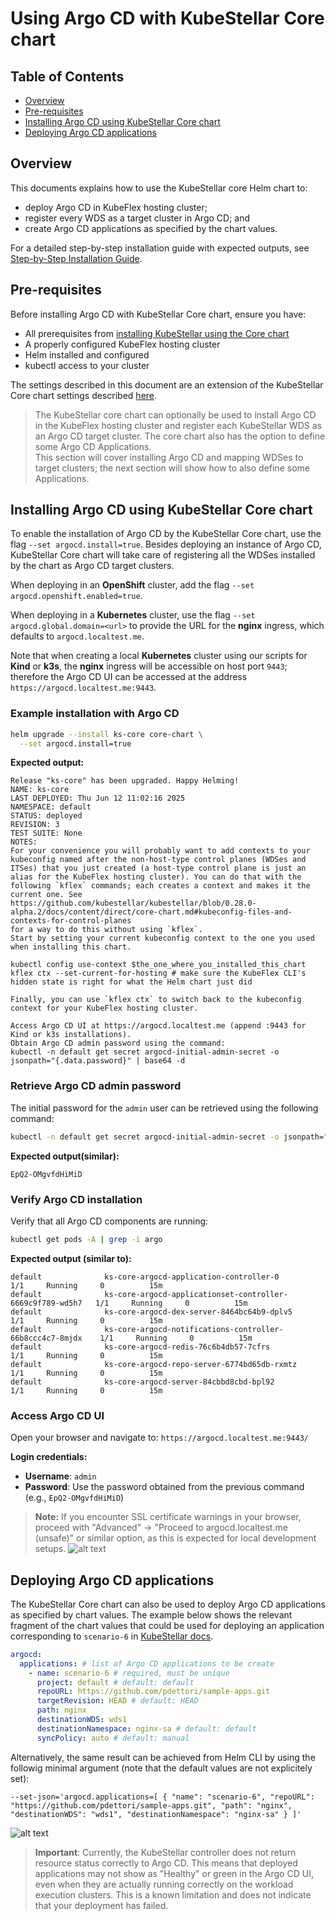 # Using Argo CD with KubeStellar Core chart

## Table of Contents

- [Overview](#overview)
- [Pre-requisites](#pre-requisites)
- [Installing Argo CD using KubeStellar Core chart](#installing-argo-cd-using-kubestellar-core-chart)
- [Deploying Argo CD applications](#deploying-argo-cd-applications)

## Overview

This documents explains how to use the KubeStellar core Helm chart to:

- deploy Argo CD in KubeFlex hosting cluster;
- register every WDS as a target cluster in Argo CD; and
- create Argo CD applications as specified by the chart values.

For a detailed step-by-step installation guide with expected outputs, see [Step-by-Step Installation Guide](core-chart.md).

## Pre-requisites

Before installing Argo CD with KubeStellar Core chart, ensure you have:

- All prerequisites from [installing KubeStellar using the Core chart](core-chart.md#pre-requisites)
- A properly configured KubeFlex hosting cluster
- Helm installed and configured
- kubectl access to your cluster

The settings described in this document are an extension of the KubeStellar Core chart settings described [here](core-chart.md#kubestellar-core-chart-values).

> The KubeStellar core chart can optionally be used to install Argo CD in the KubeFlex hosting cluster and register each KubeStellar WDS as an Argo CD target cluster. The core chart also has the option to define some Argo CD Applications.  
> This section will cover installing Argo CD and mapping WDSes to target clusters; the next section will show how to also define some Applications.

## Installing Argo CD using KubeStellar Core chart

To enable the installation of Argo CD by the KubeStellar Core chart, use the flag `--set argocd.install=true`. Besides deploying an instance of Argo CD, KubeStellar Core chart will take care of registering all the WDSes installed by the chart as Argo CD target clusters.

When deploying in an **OpenShift** cluster, add the flag `--set argocd.openshift.enabled=true`.

When deploying in a **Kubernetes** cluster, use the flag `--set argocd.global.domain=<url>` to provide the URL for the **nginx** ingress, which defaults to `argocd.localtest.me`.

Note that when creating a local **Kubernetes** cluster using our scripts for **Kind** or **k3s**, the **nginx** ingress will be accessible on host port `9443`; therefore the Argo CD UI can be accessed at the address `https://argocd.localtest.me:9443`.

### Example installation with Argo CD

```bash
helm upgrade --install ks-core core-chart \
  --set argocd.install=true
```

**Expected output:**

```
Release "ks-core" has been upgraded. Happy Helming!
NAME: ks-core
LAST DEPLOYED: Thu Jun 12 11:02:16 2025
NAMESPACE: default
STATUS: deployed
REVISION: 3
TEST SUITE: None
NOTES:
For your convenience you will probably want to add contexts to your
kubeconfig named after the non-host-type control planes (WDSes and
ITSes) that you just created (a host-type control plane is just an
alias for the KubeFlex hosting cluster). You can do that with the
following `kflex` commands; each creates a context and makes it the
current one. See
https://github.com/kubestellar/kubestellar/blob/0.28.0-alpha.2/docs/content/direct/core-chart.md#kubeconfig-files-and-contexts-for-control-planes
for a way to do this without using `kflex`.
Start by setting your current kubeconfig context to the one you used
when installing this chart.

kubectl config use-context $the_one_where_you_installed_this_chart
kflex ctx --set-current-for-hosting # make sure the KubeFlex CLI's hidden state is right for what the Helm chart just did

Finally, you can use `kflex ctx` to switch back to the kubeconfig
context for your KubeFlex hosting cluster.

Access Argo CD UI at https://argocd.localtest.me (append :9443 for Kind or k3s installations).
Obtain Argo CD admin password using the command:
kubectl -n default get secret argocd-initial-admin-secret -o jsonpath="{.data.password}" | base64 -d
```

### Retrieve Argo CD admin password

The initial password for the `admin` user can be retrieved using the following command:

```bash
kubectl -n default get secret argocd-initial-admin-secret -o jsonpath="{.data.password}" | base64 -d
```

**Expected output(similar):**

```
EpQ2-OMgvfdHiMiD
```

### Verify Argo CD installation

Verify that all Argo CD components are running:

```bash
kubectl get pods -A | grep -i argo
```

**Expected output (similar to):**

```
default              ks-core-argocd-application-controller-0                     1/1     Running     0          15m
default              ks-core-argocd-applicationset-controller-6669c9f789-wd5h7   1/1     Running     0          15m
default              ks-core-argocd-dex-server-8464bc64b9-dplv5                  1/1     Running     0          15m
default              ks-core-argocd-notifications-controller-66b8ccc4c7-8mjdx    1/1     Running     0          15m
default              ks-core-argocd-redis-76c6b4db57-7cfrs                       1/1     Running     0          15m
default              ks-core-argocd-repo-server-6774bd65db-rxmtz                 1/1     Running     0          15m
default              ks-core-argocd-server-84cbbd8cbd-bpl92                      1/1     Running     0          15m
```

### Access Argo CD UI

Open your browser and navigate to: `https://argocd.localtest.me:9443/`

**Login credentials:**

- **Username**: `admin`
- **Password**: Use the password obtained from the previous command (e.g., `EpQ2-OMgvfdHiMiD`)

> **Note:** If you encounter SSL certificate warnings in your browser, proceed with "Advanced" → "Proceed to argocd.localtest.me (unsafe)" or similar option, as this is expected for local development setups.
> ![alt text](images/argo-cd-signin-page.png)

## Deploying Argo CD applications

The KubeStellar Core chart can also be used to deploy Argo CD applications as specified by chart values. The example below shows the relevant fragment of the chart values that could be used for deploying an application corresponding to `scenario-6` in [KubeStellar docs](example-scenarios.md#scenario-6---multi-cluster-workload-deployment-of-app-with-serviceaccount-with-argocd).

```yaml
argocd:
  applications: # list of Argo CD applications to be create
    - name: scenario-6 # required, must be unique
      project: default # default: default
      repoURL: https://github.com/pdettori/sample-apps.git
      targetRevision: HEAD # default: HEAD
      path: nginx
      destinationWDS: wds1
      destinationNamespace: nginx-sa # default: default
      syncPolicy: auto # default: manual
```

Alternatively, the same result can be achieved from Helm CLI by using the followig minimal argument (note that the default values are not explicitely set):

```shell
--set-json='argocd.applications=[ { "name": "scenario-6", "repoURL": "https://github.com/pdettori/sample-apps.git", "path": "nginx", "destinationWDS": "wds1", "destinationNamespace": "nginx-sa" } ]'
```

![alt text](images/argocd-application.png)

> **Important**: Currently, the KubeStellar controller does not return resource status correctly to Argo CD. This means that deployed applications may not show as "Healthy" or green in the Argo CD UI, even when they are actually running correctly on the workload execution clusters. This is a known limitation and does not indicate that your deployment has failed.
